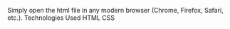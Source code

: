
Simply open the html file in any modern browser (Chrome, Firefox, Safari, etc.).
Technologies Used
HTML
CSS
